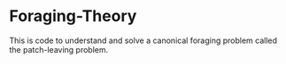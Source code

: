 # Foraging-Theory
 This is code to understand and solve a canonical foraging problem called the patch-leaving problem.
